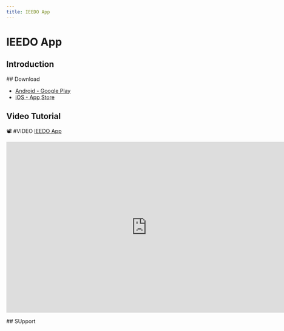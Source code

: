```yaml
---
title: IEEDO App
---
```

# IEEDO App

## Introduction


## Download

- [Android - Google Play](https://play.google.com/store/apps/details?id=org.vgwb.ieedo)
- [iOS - App Store](https://apps.apple.com/app/ieedo/id1663886129)

## Video Tutorial


📽 #VIDEO [IEEDO App](https://www.youtube.com/watch?v=pSdeBGGEuD0)
<iframe width="740" height="450" src="https://www.youtube.com/embed/pSdeBGGEuD0" title="IEEDO App" frameborder="0"  allowfullscreen></iframe>

## SUpport